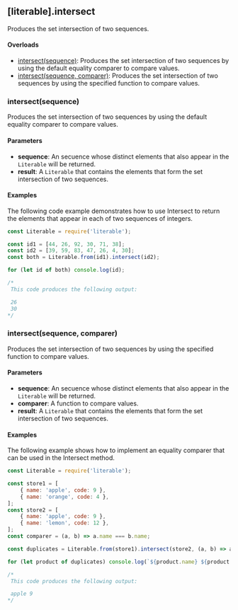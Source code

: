 ## [literable].intersect
Produces the set intersection of two sequences.

#### Overloads
* [intersect(sequence)](#[intersect(sequence)): Produces the set intersection of two sequences by using the default equality comparer to compare values.
* [intersect(sequence, comparer)](#[intersect(sequence,-comparer)): Produces the set intersection of two sequences by using the specified function to compare values.

### intersect(sequence)
Produces the set intersection of two sequences by using the default equality comparer to compare values.

#### Parameters
* **sequence**: An secuence whose distinct elements that also appear in the `Literable` will be returned.
* **result**: A `Literable` that contains the elements that form the set intersection of two sequences.

#### Examples
The following code example demonstrates how to use Intersect to return the elements that appear in each of two sequences of integers.

```javascript
const Literable = require('literable');

const id1 = [44, 26, 92, 30, 71, 38];
const id2 = [39, 59, 83, 47, 26, 4, 30];
const both = Literable.from(id1).intersect(id2);

for (let id of both) console.log(id);

/*
 This code produces the following output:

 26
 30
*/
```

### intersect(sequence, comparer)
Produces the set intersection of two sequences by using the specified function to compare values.

#### Parameters
* **sequence**: An secuence whose distinct elements that also appear in the `Literable` will be returned.
* **comparer**: A function to compare values.
* **result**: A `Literable` that contains the elements that form the set intersection of two sequences.

#### Examples
The following example shows how to implement an equality comparer that can be used in the Intersect method.

```javascript
const Literable = require('literable');

const store1 = [
    { name: 'apple', code: 9 },
    { name: 'orange', code: 4 },
];
const store2 = [
    { name: 'apple', code: 9 },
    { name: 'lemon', code: 12 },
];
const comparer = (a, b) => a.name === b.name;

const duplicates = Literable.from(store1).intersect(store2, (a, b) => a.name === b.name);

for (let product of duplicates) console.log(`${product.name} ${product.code}`);

/*
 This code produces the following output:

 apple 9
*/
```
